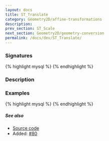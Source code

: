 ```yaml
---
layout: docs
title: ST_Translate
category: Geometry2D/affine-transformations
description: 
prev_section: ST_Scale
next_section: Geometry2D/geometry-conversion
permalink: /docs/dev/ST_Translate/
---
```


### Signatures

{% highlight mysql %}
{% endhighlight %}

### Description

### Examples

{% highlight mysql %}
{% endhighlight %}

##### See also

* <a href="https://github.com/irstv/H2GIS/blob/master/h2spatial-ext/src/main/java/org/h2gis/h2spatialext/function/spatial/affine_transformations/ST_Translate.java" target="_blank">Source code</a>
* Added: <a href="https://github.com/irstv/H2GIS/pull/80" target="_blank">#80</a>
